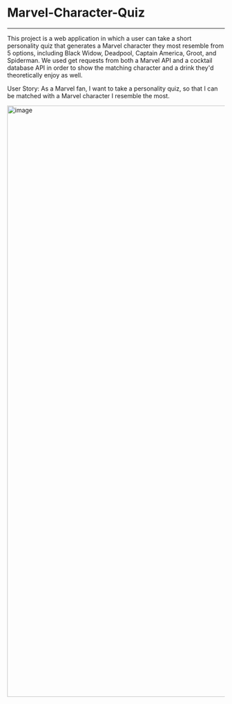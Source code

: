 # Marvel-Character-Quiz
---
This project is a web application in which a user can take a short personality quiz that generates a Marvel character they most resemble from 5 options, including Black Widow, Deadpool, Captain America, Groot, and Spiderman. We used get requests from both a Marvel API and a cocktail database API in order to show the matching character and a drink they'd theoretically enjoy as well. 

User Story: As a Marvel fan, I want to take a personality quiz, so that I can be matched with a Marvel character I resemble the most.

<img width="1368" alt="image" src="https://github.com/Donnie1129/marvel-character-personality-quiz/assets/144064556/b68e37a2-7ae2-4559-91bf-a11848286229">
